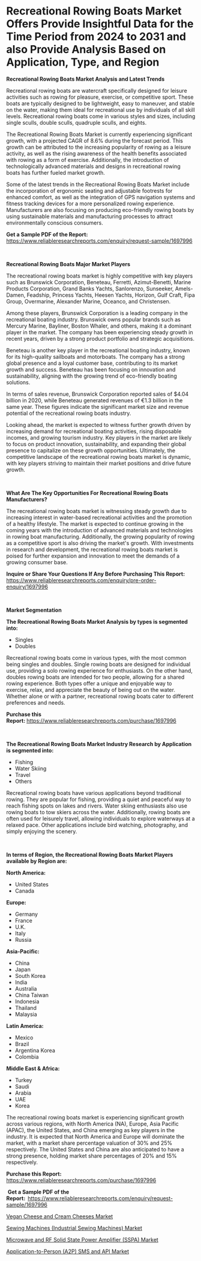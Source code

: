 <p><h1>Recreational Rowing Boats Market Offers Provide Insightful Data for the Time Period from 2024 to 2031 and also Provide Analysis Based on Application, Type, and Region</h1></p><p><strong>Recreational Rowing Boats Market Analysis and Latest Trends</strong></p>
<p><p>Recreational rowing boats are watercraft specifically designed for leisure activities such as rowing for pleasure, exercise, or competitive sport. These boats are typically designed to be lightweight, easy to maneuver, and stable on the water, making them ideal for recreational use by individuals of all skill levels. Recreational rowing boats come in various styles and sizes, including single sculls, double sculls, quadruple sculls, and eights.</p><p>The Recreational Rowing Boats Market is currently experiencing significant growth, with a projected CAGR of 8.6% during the forecast period. This growth can be attributed to the increasing popularity of rowing as a leisure activity, as well as the rising awareness of the health benefits associated with rowing as a form of exercise. Additionally, the introduction of technologically advanced materials and designs in recreational rowing boats has further fueled market growth.</p><p>Some of the latest trends in the Recreational Rowing Boats Market include the incorporation of ergonomic seating and adjustable footrests for enhanced comfort, as well as the integration of GPS navigation systems and fitness tracking devices for a more personalized rowing experience. Manufacturers are also focusing on producing eco-friendly rowing boats by using sustainable materials and manufacturing processes to attract environmentally conscious consumers.</p></p>
<p><strong>Get a Sample PDF of the Report:&nbsp;</strong> <a href="https://www.reliableresearchreports.com/enquiry/request-sample/1697996">https://www.reliableresearchreports.com/enquiry/request-sample/1697996</a></p>
<p>&nbsp;</p>
<p><strong>Recreational Rowing Boats Major Market Players</strong></p>
<p><p>The recreational rowing boats market is highly competitive with key players such as Brunswick Corporation, Beneteau, Ferretti, Azimut-Benetti, Marine Products Corporation, Grand Banks Yachts, Sanlorenzo, Sunseeker, Amels-Damen, Feadship, Princess Yachts, Heesen Yachts, Horizon, Gulf Craft, Fipa Group, Overmarine, Alexander Marine, Oceanco, and Christensen.</p><p>Among these players, Brunswick Corporation is a leading company in the recreational boating industry. Brunswick owns popular brands such as Mercury Marine, Bayliner, Boston Whaler, and others, making it a dominant player in the market. The company has been experiencing steady growth in recent years, driven by a strong product portfolio and strategic acquisitions.</p><p>Beneteau is another key player in the recreational boating industry, known for its high-quality sailboats and motorboats. The company has a strong global presence and a loyal customer base, contributing to its market growth and success. Beneteau has been focusing on innovation and sustainability, aligning with the growing trend of eco-friendly boating solutions.</p><p>In terms of sales revenue, Brunswick Corporation reported sales of $4.04 billion in 2020, while Beneteau generated revenues of €1.3 billion in the same year. These figures indicate the significant market size and revenue potential of the recreational rowing boats industry.</p><p>Looking ahead, the market is expected to witness further growth driven by increasing demand for recreational boating activities, rising disposable incomes, and growing tourism industry. Key players in the market are likely to focus on product innovation, sustainability, and expanding their global presence to capitalize on these growth opportunities. Ultimately, the competitive landscape of the recreational rowing boats market is dynamic, with key players striving to maintain their market positions and drive future growth.</p></p>
<p>&nbsp;</p>
<p><strong>What Are The Key Opportunities For Recreational Rowing Boats Manufacturers?</strong></p>
<p><p>The recreational rowing boats market is witnessing steady growth due to increasing interest in water-based recreational activities and the promotion of a healthy lifestyle. The market is expected to continue growing in the coming years with the introduction of advanced materials and technologies in rowing boat manufacturing. Additionally, the growing popularity of rowing as a competitive sport is also driving the market's growth. With investments in research and development, the recreational rowing boats market is poised for further expansion and innovation to meet the demands of a growing consumer base.</p></p>
<p><strong>Inquire or Share Your Questions If Any Before Purchasing This Report:</strong> <a href="https://www.reliableresearchreports.com/enquiry/pre-order-enquiry/1697996">https://www.reliableresearchreports.com/enquiry/pre-order-enquiry/1697996</a></p>
<p>&nbsp;</p>
<p><strong>Market Segmentation</strong></p>
<p><strong>The Recreational Rowing Boats Market Analysis by types is segmented into:</strong></p>
<p><ul><li>Singles</li><li>Doubles</li></ul></p>
<p><p>Recreational rowing boats come in various types, with the most common being singles and doubles. Single rowing boats are designed for individual use, providing a solo rowing experience for enthusiasts. On the other hand, doubles rowing boats are intended for two people, allowing for a shared rowing experience. Both types offer a unique and enjoyable way to exercise, relax, and appreciate the beauty of being out on the water. Whether alone or with a partner, recreational rowing boats cater to different preferences and needs.</p></p>
<p><strong>Purchase this Report:&nbsp;</strong><a href="https://www.reliableresearchreports.com/purchase/1697996">https://www.reliableresearchreports.com/purchase/1697996</a></p>
<p>&nbsp;</p>
<p><strong>The Recreational Rowing Boats Market Industry Research by Application is segmented into:</strong></p>
<p><ul><li>Fishing</li><li>Water Skiing</li><li>Travel</li><li>Others</li></ul></p>
<p><p>Recreational rowing boats have various applications beyond traditional rowing. They are popular for fishing, providing a quiet and peaceful way to reach fishing spots on lakes and rivers. Water skiing enthusiasts also use rowing boats to tow skiers across the water. Additionally, rowing boats are often used for leisurely travel, allowing individuals to explore waterways at a relaxed pace. Other applications include bird watching, photography, and simply enjoying the scenery.</p></p>
<p>&nbsp;</p>
<p><strong>In terms of Region, the Recreational Rowing Boats Market Players available by Region are:</strong></p>
<p>
    <p> <strong> North America: </strong>
        <ul>
            <li>United States</li>
            <li>Canada</li>
        </ul>
        </p> 
    <p> <strong> Europe: </strong>
        <ul>
            <li>Germany</li>
            <li>France</li>
            <li>U.K.</li>
            <li>Italy</li>
            <li>Russia</li>
        </ul>
        </p> 
    <p> <strong> Asia-Pacific: </strong>
        <ul>
            <li>China</li>
            <li>Japan</li>
            <li>South Korea</li>
            <li>India</li>
            <li>Australia</li>
            <li>China Taiwan</li>
            <li>Indonesia</li>
            <li>Thailand</li>
            <li>Malaysia</li>
        </ul>
        </p> 
    <p> <strong> Latin America: </strong>
        <ul>
            <li>Mexico</li>
            <li>Brazil</li>
            <li>Argentina Korea</li>
            <li>Colombia</li>
        </ul>
        </p> 
    <p> <strong> Middle East & Africa: </strong>
        <ul>
            <li>Turkey</li>
            <li>Saudi</li>
            <li>Arabia</li>
            <li>UAE</li>
            <li>Korea</li>
        </ul>
    </p>
    </p>
<p><p>The recreational rowing boats market is experiencing significant growth across various regions, with North America (NA), Europe, Asia Pacific (APAC), the United States, and China emerging as key players in the industry. It is expected that North America and Europe will dominate the market, with a market share percentage valuation of 30% and 25% respectively. The United States and China are also anticipated to have a strong presence, holding market share percentages of 20% and 15% respectively.</p></p>
<p><strong>Purchase this Report: </strong><a href="https://www.reliableresearchreports.com/purchase/1697996">https://www.reliableresearchreports.com/purchase/1697996</a></p>
<p>&nbsp;<strong>Get a Sample PDF of the Report:&nbsp;&nbsp;</strong><a href="https://www.reliableresearchreports.com/enquiry/request-sample/1697996">https://www.reliableresearchreports.com/enquiry/request-sample/1697996</a></p>
<p><strong></strong></p>
<p><p><a href="https://funky-papaya-cf4.notion.site/Vegan-Cheese-and-Cream-Cheeses-Market-Size-Focuses-on-Market-Dynamics-In-Depth-Analysis-and-Future--8b3b46ce0970493d8172d287d8efc150">Vegan Cheese and Cream Cheeses Market</a></p><p><a href="https://view.publitas.com/reportprime-1/sewing-machines-industrial-sewing-machines-market-growth-market-trends-covid-19-impact-and-forecasts-for-period-from-2023-2030/">Sewing Machines (Industrial Sewing Machines) Market</a></p><p><a href="https://view.publitas.com/reportprime-1/microwave-and-rf-solid-state-power-amplifier-sspa-market-size-market-share-and-global-market-analysis-report-2023-2030/">Microwave and RF Solid State Power Amplifier (SSPA) Market</a></p><p><a href="https://view.publitas.com/reportprime-1/application-to-person-a2p-sms-and-api-market-research-report-unlocks-analysis-on-the-market-financial-status-market-size-and-market-revenue-upto-2030/">Application-to-Person (A2P) SMS and API Market</a></p></p>